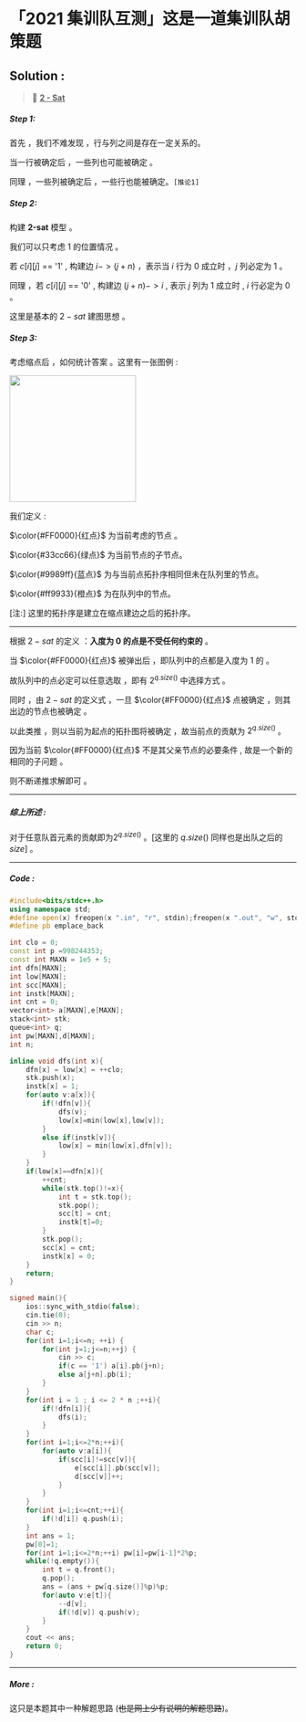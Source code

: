 # 「2021 集训队互测」这是一道集训队胡策题

## Solution :

> :star2: **<u>2 - Sat </u>**  

##### Step 1:

首先 ，我们不难发现 ，行与列之间是存在一定关系的。

当一行被确定后 ，一些列也可能被确定 。

同理 ，一些列被确定后 ，一些行也能被确定。`[推论1]`

##### Step 2:

构建 **2-sat** 模型 。

我们可以只考虑 $1$ 的位置情况 。

若 $c[i][j]$ == '1' , 构建边 $i -> (j + n)$ ，表示当 $i$ 行为 $0$ 成立时 ，$j$ 列必定为 $1$ 。

同理 ，若 $c[i][j]$ == '0' , 构建边 $(j + n) -> i$ , 表示 $j$ 列为 $1$ 成立时 , $i$ 行必定为 $0$ 。

这里是基本的 $2 -sat$ 建图思想 。

##### Step 3:

考虑缩点后 ，如何统计答案 。这里有一张图例 :

<img title="" src="file:///C:/Users/lenovo/Desktop/头像/1.png" alt="" width="222" data-align="center">

我们定义 :

$\color{#FF0000}{红点}$ 为当前考虑的节点 。

$\color{#33cc66}{绿点}$ 为当前节点的子节点。

$\color{#9989ff}{蓝点}$ 为与当前点拓扑序相同但未在队列里的节点。

$\color{#ff9933}{橙点}$ 为在队列中的节点。

[注:] 这里的拓扑序是建立在缩点建边之后的拓扑序。

----

根据 $2-sat$ 的定义 ：**入度为 $0$ 的点是不受任何约束的** 。

当 $\color{#FF0000}{红点}$ 被弹出后 ，即队列中的点都是入度为 $1$ 的 。

故队列中的点必定可以任意选取 ，即有 $2^{q.size()}$ 中选择方式 。

同时 ，由 $2-sat$ 的定义式 ，一旦 $\color{#FF0000}{红点}$ 点被确定 ，则其出边的节点也被确定 。

以此类推 ，则以当前为起点的拓扑图将被确定 ，故当前点的贡献为 $2^{q.size()}$ 。

因为当前 $\color{#FF0000}{红点}$ 不是其父亲节点的必要条件 , 故是一个新的相同的子问题 。

则不断递推求解即可 。

-----

##### 综上所述 :

对于任意队首元素的贡献即为$2^{q.size()}$ 。[这里的 $q.size()$ 同样也是出队之后的 $size$] 。

-----

##### Code :

```cpp
#include<bits/stdc++.h>
using namespace std;
#define open(x) freopen(x ".in", "r", stdin);freopen(x ".out", "w", stdout);
#define pb emplace_back

int clo = 0;
const int p =998244353;
const int MAXN = 1e5 + 5;
int dfn[MAXN];
int low[MAXN];
int scc[MAXN];
int instk[MAXN];
int cnt = 0;
vector<int> a[MAXN],e[MAXN];
stack<int> stk;
queue<int> q;
int pw[MAXN],d[MAXN];
int n;

inline void dfs(int x){
	dfn[x] = low[x] = ++clo;
	stk.push(x);
	instk[x] = 1;
	for(auto v:a[x]){
		if(!dfn[v]){
			dfs(v);
			low[x]=min(low[x],low[v]);
		}
		else if(instk[v]){
			low[x] = min(low[x],dfn[v]);
		}
	}
	if(low[x]==dfn[x]){
		++cnt;
		while(stk.top()!=x){
			int t = stk.top();
			stk.pop();
			scc[t] = cnt;
			instk[t]=0;
		}
		stk.pop();
		scc[x] = cnt;
		instk[x] = 0;
	}
	return;
}

signed main(){
	ios::sync_with_stdio(false);
	cin.tie(0);
	cin >> n;
	char c;
	for(int i=1;i<=n; ++i) {
		for(int j=1;j<=n;++j) {
			cin >> c;
			if(c == '1') a[i].pb(j+n);
			else a[j+n].pb(i); 
		}
	}
	for(int i = 1 ; i <= 2 * n ;++i){
		if(!dfn[i]){
			dfs(i);
		}
	}
	for(int i=1;i<=2*n;++i){
		for(auto v:a[i]){
			if(scc[i]!=scc[v]){
				e[scc[i]].pb(scc[v]);
				d[scc[v]]++;
			}
		}
	}
	for(int i=1;i<=cnt;++i){
		if(!d[i]) q.push(i);
	}
	int ans = 1;
	pw[0]=1;
	for(int i=1;i<=2*n;++i) pw[i]=pw[i-1]*2%p;
	while(!q.empty()){
		int t = q.front();
		q.pop();
		ans = (ans + pw[q.size()]%p)%p;
		for(auto v:e[t]){
			--d[v];
			if(!d[v]) q.push(v);
		}
	}
	cout << ans;
	return 0;
}
```

----

##### More :

这只是本题其中一种解题思路 (~~也是网上少有说明的解题思路~~)。
